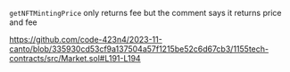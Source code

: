 `getNFTMintingPrice` only returns fee but the comment says it returns price and fee

https://github.com/code-423n4/2023-11-canto/blob/335930cd53cf9a137504a57f1215be52c6d67cb3/1155tech-contracts/src/Market.sol#L191-L194